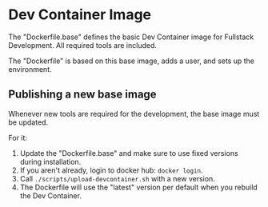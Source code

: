 # Dev Container Image

The "Dockerfile.base" defines the basic Dev Container image for Fullstack Development. 
All required tools are included.

The "Dockerfile" is based on this base image, adds a user, and sets up the environment.

## Publishing a new base image

Whenever new tools are required for the development, the base image must be updated. 

For it:

1) Update the "Dockerfile.base" and make sure to use fixed versions during installation. 
2) If you aren't already, login to docker hub: `docker login`.
3) Call `./scripts/upload-devcontainer.sh` with a new version.
4) The Dockerfile will use the "latest" version per default when you rebuild the Dev Container.

